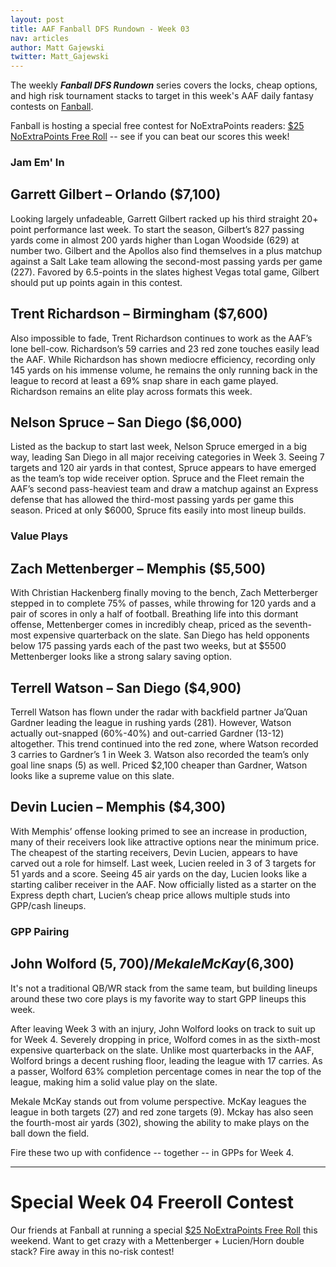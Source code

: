 ```yaml
---
layout: post
title: AAF Fanball DFS Rundown - Week 03
nav: articles
author: Matt Gajewski
twitter: Matt_Gajewski
---
```


The weekly **_Fanball DFS Rundown_** series covers the locks, cheap options, and high risk tournament stacks to target in this week's AAF daily fantasy contests on [Fanball](https://www.fanball.com/lobby/salary-cap?sport=AAF).

Fanball is hosting a special free contest for NoExtraPoints readers: [\$25 NoExtraPoints Free Roll](https://www.fanball.com/contests/63HXwz) -- see if you can beat our scores this week!

<h3 class="team-header aaf-header">Jam Em' In</h3>

## Garrett Gilbert – Orlando (\$7,100)

Looking largely unfadeable, Garrett Gilbert racked up his third straight 20+ point performance last week. To start the season, Gilbert’s 827 passing yards come in almost 200 yards higher than Logan Woodside (629) at number two. Gilbert and the Apollos also find themselves in a plus matchup against a Salt Lake team allowing the second-most passing yards per game (227). Favored by 6.5-points in the slates highest Vegas total game, Gilbert should put up points again in this contest.

## Trent Richardson – Birmingham (\$7,600)

Also impossible to fade, Trent Richardson continues to work as the AAF’s lone bell-cow. Richardson’s 59 carries and 23 red zone touches easily lead the AAF. While Richardson has shown mediocre efficiency, recording only 145 yards on his immense volume, he remains the only running back in the league to record at least a 69% snap share in each game played. Richardson remains an elite play across formats this week.

## Nelson Spruce – San Diego (\$6,000)

Listed as the backup to start last week, Nelson Spruce emerged in a big way, leading San Diego in all major receiving categories in Week 3. Seeing 7 targets and 120 air yards in that contest, Spruce appears to have emerged as the team’s top wide receiver option. Spruce and the Fleet remain the AAF’s second pass-heaviest team and draw a matchup against an Express defense that has allowed the third-most passing yards per game this season. Priced at only \$6000, Spruce fits easily into most lineup builds.

<h3 class="team-header aaf-header">Value Plays</h3>

## Zach Mettenberger – Memphis (\$5,500)

With Christian Hackenberg finally moving to the bench, Zach Metterberger stepped in to complete 75% of passes, while throwing for 120 yards and a pair of scores in only a half of football. Breathing life into this dormant offense, Mettenberger comes in incredibly cheap, priced as the seventh-most expensive quarterback on the slate. San Diego has held opponents below 175 passing yards each of the past two weeks, but at \$5500 Mettenberger looks like a strong salary saving option.

## Terrell Watson – San Diego (\$4,900)

Terrell Watson has flown under the radar with backfield partner Ja’Quan Gardner leading the league in rushing yards (281). However, Watson actually out-snapped (60%-40%) and out-carried Gardner (13-12) altogether. This trend continued into the red zone, where Watson recorded 3 carries to Gardner’s 1 in Week 3. Watson also recorded the team’s only goal line snaps (5) as well. Priced \$2,100 cheaper than Gardner, Watson looks like a supreme value on this slate.

## Devin Lucien – Memphis (\$4,300)

With Memphis’ offense looking primed to see an increase in production, many of their receivers look like attractive options near the minimum price. The cheapest of the starting receivers, Devin Lucien, appears to have carved out a role for himself. Last week, Lucien reeled in 3 of 3 targets for 51 yards and a score. Seeing 45 air yards on the day, Lucien looks like a starting caliber receiver in the AAF. Now officially listed as a starter on the Express depth chart, Lucien’s cheap price allows multiple studs into GPP/cash lineups.

<h3 class="team-header aaf-header">GPP Pairing</h3>

## John Wolford ($5,700) / Mekale McKay ($6,300)

It's not a traditional QB/WR stack from the same team, but building lineups around these two core plays is my favorite way to start GPP lineups this week.

After leaving Week 3 with an injury, John Wolford looks on track to suit up for Week 4. Severely dropping in price, Wolford comes in as the sixth-most expensive quarterback on the slate. Unlike most quarterbacks in the AAF, Wolford brings a decent rushing floor, leading the league with 17 carries. As a passer, Wolford 63% completion percentage comes in near the top of the league, making him a solid value play on the slate.

Mekale McKay stands out from volume perspective. McKay leagues the league in both targets (27) and red zone targets (9). Mckay has also seen the fourth-most air yards (302), showing the ability to make plays on the ball down the field.

Fire these two up with confidence -- together -- in GPPs for Week 4.

---

# Special Week 04 Freeroll Contest

Our friends at Fanball at running a special [\$25 NoExtraPoints Free Roll](https://www.fanball.com/contests/63HXwz) this weekend. Want to get crazy with a Mettenberger + Lucien/Horn double stack? Fire away in this no-risk contest!
